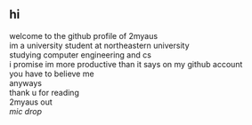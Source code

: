 ## hi

welcome to the github profile of 2myaus <br/>
im a university student at northeastern university <br/>
studying computer engineering and cs<br/>
i promise im more productive than it says on my github account<br/>
you have to believe me<br/>
anyways<br/>
thank u for reading<br/>
2myaus out<br/>
*mic drop*
